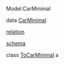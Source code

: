 Model.CarMinimal

data [CarMinimal](Model-CarMinimal.html#t:CarMinimal)

[relation](Model-CarMinimal.html#v:relation)

[schema](Model-CarMinimal.html#v:schema)

class [ToCarMinimal](Model-CarMinimal.html#t:ToCarMinimal) a
